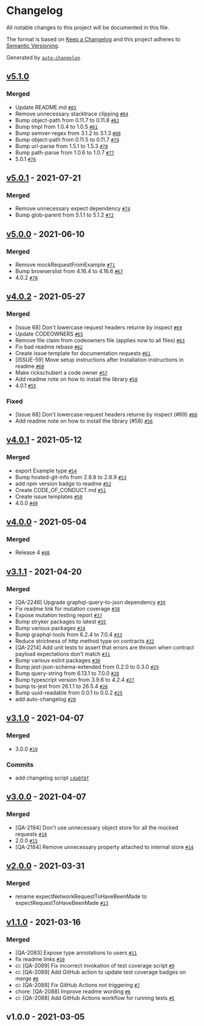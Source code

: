 # Changelog

All notable changes to this project will be documented in this file.

The format is based on [Keep a Changelog](https://keepachangelog.com/en/1.0.0/)
and this project adheres to [Semantic Versioning](https://semver.org/spec/v2.0.0.html).

Generated by [`auto-changelog`](https://github.com/CookPete/auto-changelog).

## [v5.1.0](https://github.com/trayio/mock-inspect/compare/v5.0.1...v5.1.0)

### Merged

- Update README.md [`#85`](https://github.com/trayio/mock-inspect/pull/85)
- Remove unnecessary stacktrace clipping [`#84`](https://github.com/trayio/mock-inspect/pull/84)
- Bump object-path from 0.11.7 to 0.11.8 [`#82`](https://github.com/trayio/mock-inspect/pull/82)
- Bump tmpl from 1.0.4 to 1.0.5 [`#81`](https://github.com/trayio/mock-inspect/pull/81)
- Bump semver-regex from 3.1.2 to 3.1.3 [`#80`](https://github.com/trayio/mock-inspect/pull/80)
- Bump object-path from 0.11.5 to 0.11.7 [`#79`](https://github.com/trayio/mock-inspect/pull/79)
- Bump url-parse from 1.5.1 to 1.5.3 [`#78`](https://github.com/trayio/mock-inspect/pull/78)
- Bump path-parse from 1.0.6 to 1.0.7 [`#77`](https://github.com/trayio/mock-inspect/pull/77)
- 5.0.1 [`#76`](https://github.com/trayio/mock-inspect/pull/76)

## [v5.0.1](https://github.com/trayio/mock-inspect/compare/v5.0.0...v5.0.1) - 2021-07-21

### Merged

- Remove unnecessary expect dependency [`#74`](https://github.com/trayio/mock-inspect/pull/74)
- Bump glob-parent from 5.1.1 to 5.1.2 [`#72`](https://github.com/trayio/mock-inspect/pull/72)

## [v5.0.0](https://github.com/trayio/mock-inspect/compare/v4.0.2...v5.0.0) - 2021-06-10

### Merged

- Remove mockRequestFromExample [`#71`](https://github.com/trayio/mock-inspect/pull/71)
- Bump browserslist from 4.16.4 to 4.16.6 [`#67`](https://github.com/trayio/mock-inspect/pull/67)
- 4.0.2 [`#70`](https://github.com/trayio/mock-inspect/pull/70)

## [v4.0.2](https://github.com/trayio/mock-inspect/compare/v4.0.1...v4.0.2) - 2021-05-27

### Merged

- [Issue 68] Don't lowercase request headers returne by inspect [`#69`](https://github.com/trayio/mock-inspect/pull/69)
- Update CODEOWNERS [`#65`](https://github.com/trayio/mock-inspect/pull/65)
- Remove file claim from codeowners file (applies now to all files) [`#63`](https://github.com/trayio/mock-inspect/pull/63)
- Fix bad readme rebase [`#62`](https://github.com/trayio/mock-inspect/pull/62)
- Create issue template for documentation requests [`#61`](https://github.com/trayio/mock-inspect/pull/61)
- [ISSUE-59] Move setup instructions after Installation instructions in readme [`#60`](https://github.com/trayio/mock-inspect/pull/60)
- Make rickschubert a code owner [`#57`](https://github.com/trayio/mock-inspect/pull/57)
- Add readme note on how to install the library [`#58`](https://github.com/trayio/mock-inspect/pull/58)
- 4.0.1 [`#55`](https://github.com/trayio/mock-inspect/pull/55)

### Fixed

- [Issue 68] Don't lowercase request headers returne by inspect (#69) [`#68`](https://github.com/trayio/mock-inspect/issues/68)
- Add readme note on how to install the library (#58) [`#56`](https://github.com/trayio/mock-inspect/issues/56)

## [v4.0.1](https://github.com/trayio/mock-inspect/compare/v4.0.0...v4.0.1) - 2021-05-12

### Merged

- export Example type [`#54`](https://github.com/trayio/mock-inspect/pull/54)
- Bump hosted-git-info from 2.8.8 to 2.8.9 [`#53`](https://github.com/trayio/mock-inspect/pull/53)
- add npm version badge to readme [`#52`](https://github.com/trayio/mock-inspect/pull/52)
- Create CODE_OF_CONDUCT.md [`#51`](https://github.com/trayio/mock-inspect/pull/51)
- Create issue templates [`#50`](https://github.com/trayio/mock-inspect/pull/50)
- 4.0.0 [`#49`](https://github.com/trayio/mock-inspect/pull/49)

## [v4.0.0](https://github.com/trayio/mock-inspect/compare/v3.1.1...v4.0.0) - 2021-05-04

### Merged

- Release 4 [`#48`](https://github.com/trayio/mock-inspect/pull/48)

## [v3.1.1](https://github.com/trayio/mock-inspect/compare/v3.1.0...v3.1.1) - 2021-04-20

### Merged

- [QA-2246] Upgrade graphql-query-to-json dependency [`#39`](https://github.com/trayio/mock-inspect/pull/39)
- Fix readme link for mutation coverage [`#38`](https://github.com/trayio/mock-inspect/pull/38)
- Expose mutation testing report [`#37`](https://github.com/trayio/mock-inspect/pull/37)
- Bump stryker packages to latest [`#35`](https://github.com/trayio/mock-inspect/pull/35)
- Bump various packages [`#34`](https://github.com/trayio/mock-inspect/pull/34)
- Bump graphql-tools from 6.2.4 to 7.0.4 [`#33`](https://github.com/trayio/mock-inspect/pull/33)
- Reduce strictness of http method type on contracts [`#32`](https://github.com/trayio/mock-inspect/pull/32)
- [QA-2214] Add unit tests to assert that errors are thrown when contract payload expectations don't match [`#31`](https://github.com/trayio/mock-inspect/pull/31)
- Bump various eslint packages [`#30`](https://github.com/trayio/mock-inspect/pull/30)
- Bump jest-json-schema-extended from 0.2.0 to 0.3.0 [`#29`](https://github.com/trayio/mock-inspect/pull/29)
- Bump query-string from 6.13.1 to 7.0.0 [`#28`](https://github.com/trayio/mock-inspect/pull/28)
- Bump typescript version from 3.9.6 to 4.2.4 [`#27`](https://github.com/trayio/mock-inspect/pull/27)
- bump ts-jest from 26.1.1 to 26.5.4 [`#26`](https://github.com/trayio/mock-inspect/pull/26)
- Bump uuid-readable from 0.0.1 to 0.0.2 [`#25`](https://github.com/trayio/mock-inspect/pull/25)
- add auto-changelog [`#20`](https://github.com/trayio/mock-inspect/pull/20)

## [v3.1.0](https://github.com/trayio/mock-inspect/compare/v3.0.0...v3.1.0) - 2021-04-07

### Merged

- 3.0.0 [`#19`](https://github.com/trayio/mock-inspect/pull/19)

### Commits

- add changelog script [`cda0f8f`](https://github.com/trayio/mock-inspect/commit/cda0f8fd1be0baf3ce10d6dee1a2f6401462ec8d)

## [v3.0.0](https://github.com/trayio/mock-inspect/compare/v2.0.0...v3.0.0) - 2021-04-07

### Merged

- [QA-2194] Don't use unnecessary object store for all the mocked requests [`#18`](https://github.com/trayio/mock-inspect/pull/18)
- 2.0.0 [`#15`](https://github.com/trayio/mock-inspect/pull/15)
- [QA-2184] Remove unnecessary property attached to internal store [`#14`](https://github.com/trayio/mock-inspect/pull/14)

## [v2.0.0](https://github.com/trayio/mock-inspect/compare/v1.1.0...v2.0.0) - 2021-03-31

### Merged

- rename expectNetworkRequestToHaveBeenMade to expectRequestToHaveBeenMade [`#13`](https://github.com/trayio/mock-inspect/pull/13)

## [v1.1.0](https://github.com/trayio/mock-inspect/compare/v1.0.0...v1.1.0) - 2021-03-16

### Merged

- [QA-2083] Expose type annotations to users [`#11`](https://github.com/trayio/mock-inspect/pull/11)
- fix readme links [`#10`](https://github.com/trayio/mock-inspect/pull/10)
- ci: [QA-2089] Fix incorrect invokation of test coverage script [`#9`](https://github.com/trayio/mock-inspect/pull/9)
- ci: [QA-2089] Add GitHub action to update test coverage badges on merge [`#8`](https://github.com/trayio/mock-inspect/pull/8)
- ci: [QA-2088] Fix GitHub Actions not triggering [`#7`](https://github.com/trayio/mock-inspect/pull/7)
- chore: [QA-2088] Improve readme wording [`#6`](https://github.com/trayio/mock-inspect/pull/6)
- ci: [QA-2088] Add GitHub Actions workflow for running tests [`#5`](https://github.com/trayio/mock-inspect/pull/5)

## v1.0.0 - 2021-03-05
